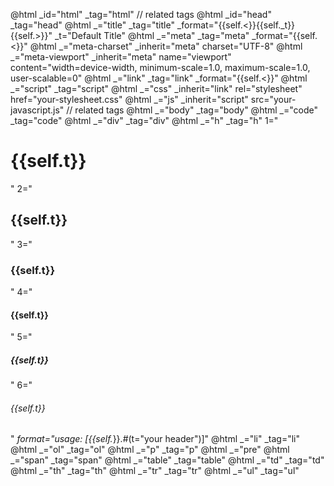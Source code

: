 @html _id="html" _tag="html"
// <head> related tags
@html _id="head" _tag="head"
@html _="title" _tag="title" _format="{{self.<}}{{self._t}}{{self.>}}" _t="Default Title"
@html _="meta" _tag="meta" _format="{{self.<}}"
@html _="meta-charset" _inherit="meta" charset="UTF-8"
@html _="meta-viewport" _inherit="meta" name="viewport" content="width=device-width, minimum-scale=1.0, maximum-scale=1.0, user-scalable=0"
@html _="link" _tag="link" _format="{{self.<}}"
@html _="script" _tag="script"
@html _="css" _inherit="link" rel="stylesheet" href="your-stylesheet.css"
@html _="js" _inherit="script" src="your-javascript.js"
// <body> related tags
@html _="body" _tag="body"
@html _="code" _tag="code"
@html _="div" _tag="div"
@html _="h" _tag="h" 1="<h1>{{self.t}}</h1>" 2="<h2>{{self.t}}</h2>" 3="<h3>{{self.t}}</h3>" 4="<h4>{{self.t}}</h4>" 5="<h5>{{self.t}}</h5>" 6="<h6>{{self.t}}</h6>" _format="usage: [{{self._}}.#(t=\"your header\")]"
@html _="li" _tag="li"
@html _="ol" _tag="ol"
@html _="p" _tag="p"
@html _="pre"
@html _="span" _tag="span"
@html _="table" _tag="table"
@html _="td" _tag="td"
@html _="th" _tag="th"
@html _="tr" _tag="tr"
@html _="ul" _tag="ul"

